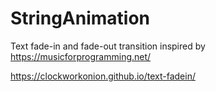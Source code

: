 # StringAnimation

Text fade-in and fade-out transition inspired by https://musicforprogramming.net/

https://clockworkonion.github.io/text-fadein/
